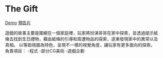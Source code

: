 # The Gift
[Demo](https://drive.google.com/file/d/1tOHsNElbL5Ju_FQGQQE3npbQIjqp773q/view?usp=drive_link)
[預告片](https://www.youtube.com/watch?v=eqaWYQF4LiA)


遊戲的故事主要是圍繞在一個家庭裡，玩家將扮演哥哥在家中探索，並透過提示紙條去找到生日禮物，藉由紙條的引導和周遭物品的探索，逐漸發現家中的異常以及真相。
以等距視圖為特色，呈現不一樣的視覺角度，讓玩家有更多面向的探索。
負責項目：
-程式
-部分CG美術
-遊戲企劃
